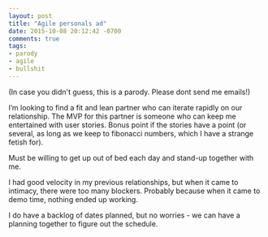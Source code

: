 ```yaml
---
layout: post
title: "Agile personals ad"
date: 2015-10-08 20:12:42 -0700
comments: true
tags:
- parody
- agile
- bullshit
---
```


(In case you didn't guess, this is a parody.  Please dont send me emails!)

I’m looking to find a fit and lean partner who can iterate rapidly on our relationship. The MVP for this partner is someone who can keep me entertained with user stories. Bonus point if the stories have a point (or several, as long as we keep to fibonacci numbers, which I have a strange fetish for).

Must be willing to get up out of bed each day and stand-up together with me.

I had good velocity in my previous relationships, but when it came to intimacy, there were too many blockers. Probably because when it came to demo time, nothing ended up working.

I do have a backlog of dates planned, but no worries - we can have a planning together to figure out the schedule.